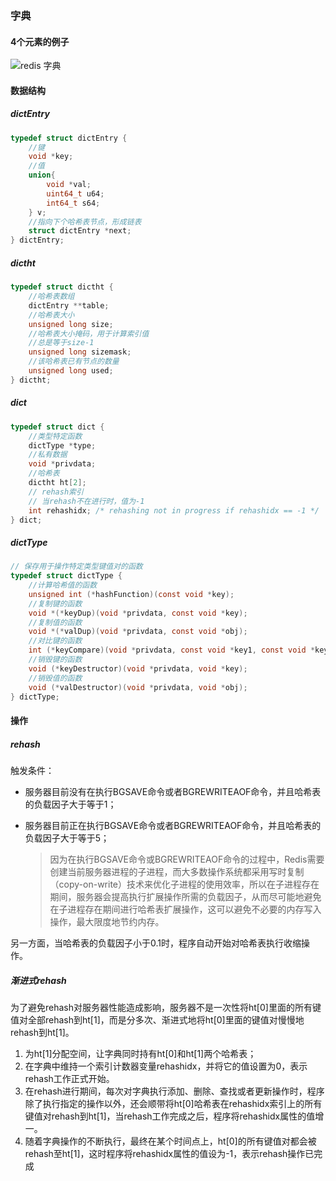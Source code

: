 ### 字典

#### 4个元素的例子

![redis 字典](./epub_622000_29.jpeg)



#### 数据结构

##### dictEntry

```c
typedef struct dictEntry {
    //键
    void *key;
    //值
    union{
        void *val;
        uint64_t u64;
        int64_t s64;
    } v;
    //指向下个哈希表节点，形成链表
    struct dictEntry *next;
} dictEntry;
```

##### dictht

```c
typedef struct dictht {
    //哈希表数组
    dictEntry **table;
    //哈希表大小
    unsigned long size;
    //哈希表大小掩码，用于计算索引值
    //总是等于size-1
    unsigned long sizemask;
    //该哈希表已有节点的数量
    unsigned long used;
} dictht;
```

##### dict

```c
typedef struct dict {
    //类型特定函数
    dictType *type;
    //私有数据
    void *privdata;
    //哈希表
    dictht ht[2];
    // rehash索引
    // 当rehash不在进行时，值为-1
    int rehashidx; /* rehashing not in progress if rehashidx == -1 */
} dict;
```

##### dictType

```c
// 保存用于操作特定类型键值对的函数
typedef struct dictType {
    //计算哈希值的函数
    unsigned int (*hashFunction)(const void *key);
    //复制键的函数
    void *(*keyDup)(void *privdata, const void *key);
    //复制值的函数
    void *(*valDup)(void *privdata, const void *obj);
    //对比键的函数
    int (*keyCompare)(void *privdata, const void *key1, const void *key2);
    //销毁键的函数
    void (*keyDestructor)(void *privdata, void *key);
    //销毁值的函数
    void (*valDestructor)(void *privdata, void *obj);
} dictType;
```

#### 操作

##### rehash

触发条件：

- 服务器目前没有在执行BGSAVE命令或者BGREWRITEAOF命令，并且哈希表的负载因子大于等于1；

- 服务器目前正在执行BGSAVE命令或者BGREWRITEAOF命令，并且哈希表的负载因子大于等于5；

  > 因为在执行BGSAVE命令或BGREWRITEAOF命令的过程中，Redis需要创建当前服务器进程的子进程，而大多数操作系统都采用写时复制（copy-on-write）技术来优化子进程的使用效率，所以在子进程存在期间，服务器会提高执行扩展操作所需的负载因子，从而尽可能地避免在子进程存在期间进行哈希表扩展操作，这可以避免不必要的内存写入操作，最大限度地节约内存。

另一方面，当哈希表的负载因子小于0.1时，程序自动开始对哈希表执行收缩操作。



##### 渐进式rehash

为了避免rehash对服务器性能造成影响，服务器不是一次性将ht[0]里面的所有键值对全部rehash到ht[1]，而是分多次、渐进式地将ht[0]里面的键值对慢慢地rehash到ht[1]。

1. 为ht[1]分配空间，让字典同时持有ht[0]和ht[1]两个哈希表；
2. 在字典中维持一个索引计数器变量rehashidx，并将它的值设置为0，表示rehash工作正式开始。
3. 在rehash进行期间，每次对字典执行添加、删除、查找或者更新操作时，程序除了执行指定的操作以外，还会顺带将ht[0]哈希表在rehashidx索引上的所有键值对rehash到ht[1]，当rehash工作完成之后，程序将rehashidx属性的值增一。
4. 随着字典操作的不断执行，最终在某个时间点上，ht[0]的所有键值对都会被rehash至ht[1]，这时程序将rehashidx属性的值设为-1，表示rehash操作已完成
